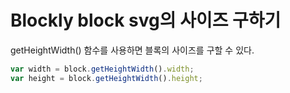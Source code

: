 # Blockly block svg의 사이즈 구하기

getHeightWidth() 함수를 사용하면 블록의 사이즈를 구할 수 있다.

```javascript
var width = block.getHeightWidth().width;
var height = block.getHeightWidth().height;
```